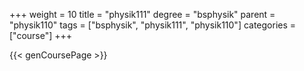 +++
weight = 10
title = "physik111"
degree = "bsphysik"
parent = "physik110"
tags = ["bsphysik", "physik111", "physik110"]
categories = ["course"]
+++

{{< genCoursePage >}}
